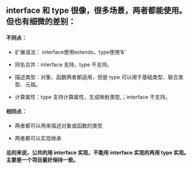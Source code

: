## interface 和 type 很像，很多场景，两者都能使用。但也有细微的差别：


#### 不同点：

- 扩展语法： interface使用extends，type使用‘&’

- 同名合并：interface 支持，type 不支持。

- 描述类型：对象、函数两者都适用，但是 type 可以用于基础类型、联合类型、元祖。

- 计算属性：type 支持计算属性，生成映射类型,；interface 不支持。


#### 相同点：

- 两者都可以用来描述对象或函数的类型

- 两者都可以实现继承

#### 总的来说，公共的用 interface 实现，不能用 interface 实现的再用 type 实现。主要是一个项目最好保持一致。
